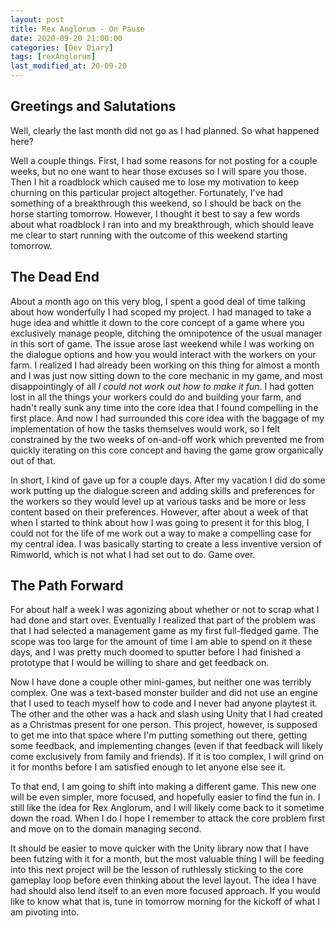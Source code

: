 ```yaml
---
layout: post
title: Rex Anglorum - On Pause
date: 2020-09-20 21:00:00
categories: [Dev Diary]
tags: [rexAnglorum]
last_modified_at: 20-09-20
---
```


## Greetings and Salutations
Well, clearly the last month did not go as I had planned.  So what happened here?

Well a couple things.  First, I had some reasons for not posting for a couple weeks, but no one want to hear those excuses so I will spare you those.  Then I hit a roadblock which caused me to lose my motivation to keep churning on this particular project altogether.  Fortunately, I've had something of a breakthrough this weekend, so I should be back on the horse starting tomorrow.  However, I thought it best to say a few words about what roadblock I ran into and my breakthrough, which should leave me clear to start running with the outcome of this weekend starting tomorrow.

## The Dead End
About a month ago on this very blog, I spent a good deal of time talking about how wonderfully I had scoped my project.  I had managed to take a huge idea and whittle it down to the core concept of a game where you exclusively manage people, ditching the omnipotence of the usual manager in this sort of game.  The issue arose last weekend while I was working on the dialogue options and how you would interact with the workers on your farm.  I realized I had already been working on this thing for almost a month and I was just now sitting down to the core mechanic in my game, and most disappointingly of all *I could not work out how to make it fun*.  I had gotten lost in all the things your workers could do and building your farm, and hadn't really sunk any time into the core idea that I found compelling in the first place.  And now I had surrounded this core idea with the baggage of my implementation of how the tasks themselves would work, so I felt constrained by the two weeks of on-and-off work which prevented me from quickly iterating on this core concept and having the game grow organically out of that.

In short, I kind of gave up for a couple days.  After my vacation I did do some work putting up the dialogue screen and adding skills and preferences for the workers so they would level up at various tasks and be more or less content based on their preferences.  However, after about a week of that when I started to think about how I was going to present it for this blog, I could not for the life of me work out a way to make a compelling case for my central idea.  I was basically starting to create a less inventive version of Rimworld, which is not what I had set out to do.  Game over.

## The Path Forward
For about half a week I was agonizing about whether or not to scrap what I had done and start over.  Eventually I realized that part of the problem was that I had selected a management game as my first full-fledged game.  The scope was too large for the amount of time I am able to spend on it these days, and I was pretty much doomed to sputter before I had finished a prototype that I would be willing to share and get feedback on.

Now I have done a couple other mini-games, but neither one was terribly complex.   One was a text-based monster builder and did not use an engine that I used to teach myself how to code and I never had anyone playtest it.  The other and the other was a hack and slash using Unity that I had created as a Christmas present for one person.  This project, however, is supposed to get me into that space where I'm putting something out there, getting some feedback, and implementing changes (even if that feedback will likely come exclusively from family and friends).  If it is too complex, I will grind on it for months before I am satisfied enough to let anyone else see it.

To that end, I am going to shift into making a different game.  This new one will be even simpler, more focused, and hopefully easier to find the fun in.  I still like the idea for Rex Anglorum, and I will likely come back to it sometime down the road.  When I do I hope I remember to attack the core problem first and move on to the domain managing second.

It should be easier to move quicker with the Unity library now that I have been futzing with it for a month, but the most valuable thing I will be feeding into this next project will be the lesson of ruthlessly sticking to the core gameplay loop before even thinking about the level layout.  The idea I have had should also lend itself to an even more focused approach.  If you would like to know what that is, tune in tomorrow morning for the kickoff of what I am pivoting into.

